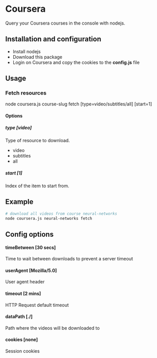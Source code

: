 # Coursera
Query your Coursera courses in the console with nodejs.

## Installation and configuration
* Install nodejs
* Download this package
* Login on Coursera and copy the cookies to the **config.js** file

## Usage
### Fetch resources
node coursera.js course-slug fetch [type=video/subtitles/all] [start=1]
#### Options 
##### type [video]
Type of resource to download.
* video
* subtitles
* all
##### start [1]
Index of the item to start from.

## Example
```bash
# download all videos from course neural-networks
node coursera.js neural-networks fetch
```
## Config options
#### timeBetween [30 secs]
Time to wait between downloads to prevent a server timeout 
#### userAgent [Mozilla/5.0]
User agent header
#### timeout [2 mins]
HTTP Request default timeout
#### dataPath [./]
Path where the videos will be downloaded to
#### cookies [none]
Session cookies

